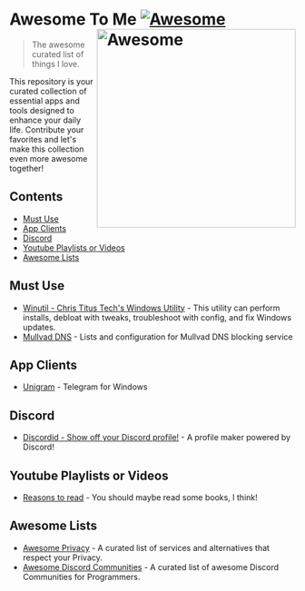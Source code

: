 # Awesome To Me [![Awesome](https://awesome.re/badge.svg)](https://github.com/sindresorhus/awesome) [<img src="https://cdn.freebiesupply.com/logos/thumbs/2x/awesome-logo.png" width="350" align="right" alt="Awesome">](https://awesome.re)
> The awesome curated list of things I love.

This repository is your curated collection of essential apps and tools designed to enhance your daily life. Contribute your favorites and let's make this collection even more awesome together!

## Contents
- [Must Use](#must-use)
- [App Clients](#app-clients)
- [Discord](#discord)
- [Youtube Playlists or Videos](#youtube-playlists-or-videos)
- [Awesome Lists](#awesome-lists)




## Must Use
- [Winutil - Chris Titus Tech's Windows Utility](https://github.com/ChrisTitusTech/winutil?tab=readme-ov-file#readme) - This utility can perform installs, debloat with tweaks, troubleshoot with config, and fix Windows updates.
- [Mullvad DNS](https://github.com/mullvad/dns-blocklists) - Lists and configuration for Mullvad DNS blocking service


## App Clients
- [Unigram](https://github.com/UnigramDev/Unigram) - Telegram for Windows


## Discord
- [Discordid - Show off your Discord profile!](https://github.com/taichikuji/discordid) - A profile maker powered by Discord!


## Youtube Playlists or Videos
- [Reasons to read](https://youtube.com/playlist?list=PLZpKwDwO5HwPrGyF9_Py_-BHcxbp_Co2c&si=gWC5BRy2fF8Zdcqh) - You should maybe read some books, I think!

## Awesome Lists
- [Awesome Privacy](https://github.com/pluja/awesome-privacy) - A curated list of services and alternatives that respect your Privacy.
- [Awesome Discord Communities](https://github.com/mhxion/awesome-discord-communities) - A curated list of awesome Discord Communities for Programmers.
